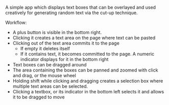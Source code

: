 A simple app which displays text boxes that can be overlayed and used creatively for generating random text via the cut-up technique.

Workflow:

- A plus button is visible in the bottom right.
- Clicking it creates a text area on the page where text can be pasted
- Clicking out of the text area commits it to the page
  - If empty it deletes itself
  - If it contains text, it becomes committed to the page. A numeric indicator displays for it in the bottom right
- Text boxes can be dragged around
- The area containing the boxes can be panned and zoomed with click and drag, or the mouse wheel
- Holding shift while clicking and dragging creates a selection box where multiple text areas can be selected.
- Clicking a textbox, or its indicator in the bottom left selects it and allows it to be dragged to move

